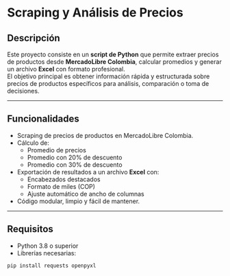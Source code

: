 # Scraping y Análisis de Precios

## Descripción

Este proyecto consiste en un **script de Python** que permite extraer precios de productos desde **MercadoLibre Colombia**, calcular promedios y generar un archivo **Excel** con formato profesional.  
El objetivo principal es obtener información rápida y estructurada sobre precios de productos específicos para análisis, comparación o toma de decisiones.

---

## Funcionalidades

- Scraping de precios de productos en MercadoLibre Colombia.  
- Cálculo de:  
  - Promedio de precios  
  - Promedio con 20% de descuento  
  - Promedio con 30% de descuento  
- Exportación de resultados a un archivo **Excel** con:  
  - Encabezados destacados  
  - Formato de miles (COP)  
  - Ajuste automático de ancho de columnas  
- Código modular, limpio y fácil de mantener.

---

## Requisitos

- Python 3.8 o superior  
- Librerías necesarias:  
```bash
pip install requests openpyxl
